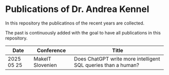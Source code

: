 # Publications of Dr. Andrea Kennel
In this repository the publicatinos of the recent years are collected.

The past is continuously added with the goal to have all publications in this repository.

| Date        | Conference  | Title    |
|-------------|-------------|-------------|
|2025 05 25 | MakeIT Slovenien | Does ChatGPT write more intelligent SQL queries than a human? |
